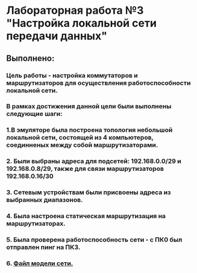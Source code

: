 # Лабораторная работа №3 "Настройка локальной сети передачи данных" 
## Выполнено:
### Цель работы - настройка коммутаторов и маршрутизаторов для осуществления работоспособности локальной сети.
### В рамках достижения данной цели были выполнены следующие шаги:
### 1.В эмуляторе была построена топология небольшой локальной сети, состоящей из 4 компьютеров, соединненых между собой маршрутизаторами.
### 2. Были выбраны адреса для подсетей: 192.168.0.0/29 и 192.168.0.8/29, также для связи маршрутизаторов 192.168.0.16/30
### 3. Сетевым устройствам были присвоены адреса из выбранных диапазонов.
### 4. Была настроена статическая маршрутизация на маршрутизаторах.
### 5. Была проверена работоспособность сети - с ПК0 был отправлен пинг на ПК3. 
### 6. [Файл модели сети.](https://github.com/ReptiLe8086/IT_Labs/Lab3/LAB3.pkt)
